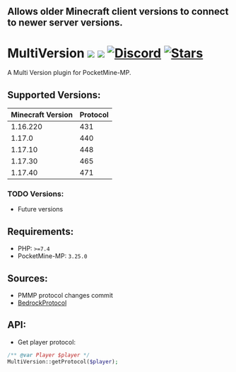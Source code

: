 ## Allows older Minecraft client versions to connect to newer server versions.

# MultiVersion [![](https://poggit.pmmp.io/shield.dl.total/MultiVersion)](https://poggit.pmmp.io/p/MultiVersion) [![](https://poggit.pmmp.io/shield.api/MultiVersion)](https://poggit.pmmp.io/p/MultiVersion) [![Discord](https://img.shields.io/discord/902113901712379945?color=7389D8&label=discord)](https://discord.gg/NGsNaj54d6) [![Stars](https://img.shields.io/github/stars/AkmalFairuz/MultiVersion)](https://github.com/AkmalFairuz/MultiVersion/stargazers)
A Multi Version plugin for PocketMine-MP.

## Supported Versions:
| Minecraft Version | Protocol |
| --- | ----------- |
| 1.16.220 | 431 |
| 1.17.0 | 440 |
| 1.17.10 | 448 |
| 1.17.30 | 465 |
| 1.17.40 | 471 |

### TODO Versions:
- Future versions

## Requirements:
- PHP: `>=7.4`
- PocketMine-MP: `3.25.0`

## Sources:
- PMMP protocol changes commit
- <a href="https://github.com/pmmp/BedrockProtocol">BedrockProtocol</a>

## API:
- Get player protocol:
```php
/** @var Player $player */
MultiVersion::getProtocol($player);
```
